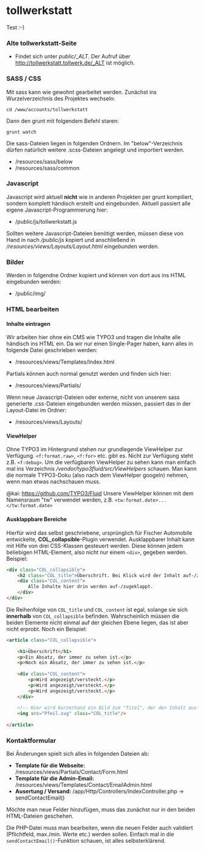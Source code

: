 # tollwerkstatt

Test :-)

### Alte tollwerkstatt-Seite

* Findet sich unter *public/_ALT*. Der Aufruf über http://tollwerkstatt.tollwerk.de/_ALT ist möglich.

### SASS / CSS 

Mit sass kann wie gewohnt gearbeitet werden. Zunächst ins Wurzelverzeichnis des Projektes wechseln: 
``` 
cd /www/accounts/tollwerkstatt
```
Dann den grunt mit folgendem Befehl staren:
```
grunt watch
```

Die sass-Dateien liegen in folgenden Ordnern. Im "below"-Verzeichnis dürfen natürlich weitere .scss-Dateien angelegt und importiert werden.

  * /resources/sass/below
  * /resources/sass/common
  
### Javascript
  
Javascript wird aktuell **nicht** wie in anderen Projekten per grunt kompiliert, sondern komplett händisch erstellt und eingebunden. Aktuell passiert alle eigene Javascript-Programmierung hier:

* /public/js/tollwerkstatt.js

Sollten weitere Javascript-Dateien benötigt werden, müssen diese von Hand in nach */public/js* kopiert und anschließend in */resources/views/Layouts/Layout.html* eingebunden werden.

### Bilder 

Werden in folgendne Ordner kopiert und können von dort aus ins HTML eingebunden werden:

* /public/img/
  
### HTML bearbeiten

#### Inhalte eintragen
Wir arbeiten hier ohne ein CMS wie TYPO3 und tragen die Inhalte alle händisch ins HTML ein. Da wir nur einen Single-Pager haben, kann alles in folgende Datei geschrieben werden:

* /resources/views/Templates/Index.html

Partials können auch normal genutzt werden und finden sich hier:
 
* /resources/views/Partials/

Wenn neue Javascript-Dateien oder externe, nicht von unserem sass generierte .css-Dateien eingebunden werden müssen, passiert das in der Layout-Datei im Ordner:
 
 * /resources/views/Layouts/

#### ViewHelper

Ohne TYPO3 im Hintergrund stehen nur grundlegende ViewHelper zur Verfügung. `<f:format.raw>`, `<f:for>` etc. gibt es. Nicht zur Verfügung steht z.B. `<f:debug>`. Um die verfügbaren ViewHelper zu sehen kann man einfach mal ins Verzeichnis */vendor/typo3fluid/src/ViewHelpers* schauen. Man kann die normale TYPO3-Doku (also nach dem ViewHelper googeln) nehmen, wenn man etwas nachschauen muss.

@kai: 
https://github.com/TYPO3/Fluid
Unsere ViewHelper können mit dem Namensraum "tw" verwendet werden, z.B. `<tw:format.date>...</tw:format.date>`

#### Ausklappbare Bereiche

Hierfür wird das selbst geschriebene, ursprünglich für Fischer Automobile entwickelte,  **COL_collapsible**-Plugin verwendet. 
Ausklappbarer Inhalt kann mit Hilfe von drei CSS-Klassen gesteuert werden. Diese können jedem beliebigen HTML-Element, also 
nicht nur einem `<div>`, gegeben werden. Beispiel:

```html
<div class="COL_collapsible">
    <h2 class="COL_title">Überschrift. Bei Klick wird der Inhalt auf-/zugeklappt.</h1>
    <div class="COL_content">
        Alle Inhalte hier drin werden auf-/zugeklappt.
    </div>
</div>
```

Die Reihenfolge von `COL_title` und `COL_content` ist egal, solange sie sich **innerhalb** von `COL_collapsible` befinden.
Wahrscheinlich müssen die beiden Elemente nicht einmal auf der gleichen Ebene liegen, das ist aber nicht erprobt. Noch ein Beispiel:

```html
<article class="COL_collapsible">
    
    <h1>Überschrift</h1>
    <p>Ein Absatz, der immer zu sehen ist.</p>
    <p>Noch ein Absatz, der immer zu sehen ist.</p>
    
    <div class="COL_content">
        <p>Wird angezeigt/versteckt.</p>
        <p>Wird angezeigt/versteckt.</p>
        <p>Wird angezeigt/versteckt.</p>
    </div>
    
    <!-- Hier wird kurzerhand ein Bild zum "Titel", der den Inhalt aus-/einklappt -->
    <img src="Pfeil.svg" class="COL_title"/>
    
</article>
```

### Kontaktformular

Bei Änderungen spielt sich alles in folgenden Dateien ab:
* **Template für die Webseite:** /resources/views/Partials/Contact/Form.html
* **Template für die Admin-Email:** /resources/views/Templates/Contact/EmailAdmin.html
* **Ausertung / Versand:** /app/Http/Controllers/IndexController.php -> sendContactEmail()

Möchte man neue Felder hinzufügen, muss das zunächst nur in den beiden HTML-Dateien geschehen.

Die PHP-Datei muss man bearbeiten, wenn die neuen Felder auch validiert (Pflichtfeld, max./min. Werte etc.) werden sollen. Einfach mal in die `sendContactEmail()`-Funktion schauen, ist alles selbsterklärend. 